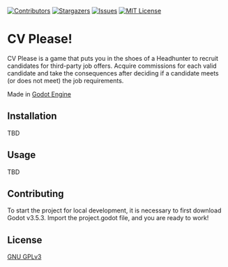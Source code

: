 [![Contributors][contributors-shield]][contributors-url]
[![Stargazers][stars-shield]][stars-url]
[![Issues][issues-shield]][issues-url]
[![MIT License][license-shield]][license-url]
# CV Please!

CV Please is a game that puts you in the shoes of a Headhunter to recruit candidates for third-party job offers. Acquire commissions for each valid candidate and take the consequences after deciding if a candidate meets (or does not meet) the job requirements.

Made in [Godot Engine](https://godotengine.org/)

## Installation

TBD

## Usage

TBD

## Contributing
To start the project for local development, it is necessary to first download Godot v3.5.3.
Import the project.godot file, and you are ready to work!

## License

[GNU GPLv3](https://choosealicense.com/licenses/gpl-3.0/)

[contributors-shield]: https://img.shields.io/github/contributors/ansousa/CV-Please.svg?style=for-the-badge
[contributors-url]: https://github.com/ansousa/CV-Please/graphs/contributors
[stars-shield]: https://img.shields.io/github/stars/ansousa/CV-Please.svg?style=for-the-badge
[stars-url]: https://github.com/ansousa/CV-Please/stargazers
[issues-shield]: https://img.shields.io/github/issues/ansousa/CV-Please.svg?style=for-the-badge
[issues-url]: https://github.com/ansousa/CV-Please/issues
[license-shield]: https://img.shields.io/github/license/ansousa/CV-Please.svg?style=for-the-badge
[license-url]: https://github.com/ansousa/CV-Please/LICENSE